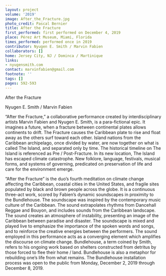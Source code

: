 ```yaml
---
layout: project
volume: '2019'
image: After_the_Fracture.jpg
photo_credit: Pascal Bernier
title: After the Fracture
first_performed: first performed on December 4, 2019
place: Pérez Art Museum, Miami, Florida
times_performed: performed once in 2019
contributor: Nyugen E. Smith / Marvin Fabien
collaborators: []
home: Jersey City, NJ / Dominca / Martinique
links:
- nyugensmith.com
contact: marvinfabien@gmail.com
footnote: ''
tags: []
pages: 592-593
---
```



After the Fracture

Nyugen E. Smith / Marvin Fabien

“After the Fracture,” a collaborative performance created by interdisciplinary artists Marvin Fabien and Nyugen E. Smith, is a para-fictional epic. It imagines a future, when a fracture between continental plates allows continents to drift. The Fracture causes the Caribbean plate to rise and float away as the others surf toward each other. Island nations from the Caribbean archipelago, once divided by water, are now together on what is called The Island, and separated only by time. The historical timeline on The Island is referenced as Pre / Post-Fracture. In its new location, The Island has escaped climate catastrophe. New folklore, language, festivals, musical forms, and systems of governing, predicated on preservation of life and care for the environment emerge.

“After the Fracture” is the duo’s fourth meditation on climate change affecting the Caribbean, coastal cities in the United States, and fragile sites populated by black and brown people across the globe. It is a continuous three-act work, scored by Fabien’s dynamic soundscapes in proximity to the Bundlehouse. The soundscape was inspired by the contemporary music culture of the Caribbean. The sound extrapolates rhythms from Dancehall Reggae and Bouyon, and includes sounds from the Caribbean landscape. The sound creates an atmosphere of instability, presenting an image of the Caribbean between paradise and disaster. The soundscape is mixed and played live to emphasize the importance of the spoken words and songs, and to reinforce the creative energies between the performers. The sound employed in this performance acts as a converging element which amplifies the discourse on climate change. Bundlehouse, a term coined by Smith, refers to his ongoing work based on shelters constructed from detritus by those forced to flee their home / land. Bundlehouse is also a metaphor for rebuilding one’s life from what remains. The Bundlehouse installation process was open to the public from Monday, December 2, 2019 through December 8, 2019.
